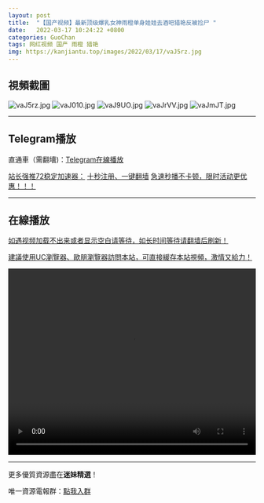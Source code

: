 ```yaml
---
layout: post
title:  "【国产视频】最新顶级爆乳女神雨橙单身娃娃去酒吧猎艳反被捡尸 "
date:   2022-03-17 10:24:22 +0800
categories: GuoChan
tags: 网红视频 国产 雨橙 猎艳
img: https://kanjiantu.top/images/2022/03/17/vaJ5rz.jpg
---
```



## 視頻截圖

![vaJ5rz.jpg](https://kanjiantu.top/images/2022/03/17/vaJ5rz.jpg)
![vaJ010.jpg](https://kanjiantu.top/images/2022/03/17/vaJ010.jpg)
![vaJ9UO.jpg](https://kanjiantu.top/images/2022/03/17/vaJ9UO.jpg)
![vaJrVV.jpg](https://kanjiantu.top/images/2022/03/17/vaJrVV.jpg)
![vaJmJT.jpg](https://kanjiantu.top/images/2022/03/17/vaJmJT.jpg)

* * *
## Telegram播放

直通車（需翻墻)：[Telegram在線播放](https://t.me/mimeijingxuan/162)

<u>站长强推72稳定加速器：</u> [十秒注册、一键翻墙](https://www.mimei.blog/skip/vpn.html)
<u>急速秒播不卡顿，限时活动更优惠！！！</u>
* * *
## 在線播放
<u>如遇视频加载不出来或者显示空白请等待，如长时间等待请翻墙后刷新！</u>

<u>建議使用UC瀏覽器、歐朋瀏覽器訪問本站，可直接緩存本站視頻，激情又給力！</u>
<center><video src="https://cdn.publer.io/uploads/videos/62470006db279736bfa81040/d83246662c3db56565768ea7ed59cf74.mp4" width="100%" height="380px" controls="controls"></video></center>

* * *
更多優質資源盡在**迷妹精選**！

唯一資源電報群：[點我入群](https://t.me/mimeijingxuan)


